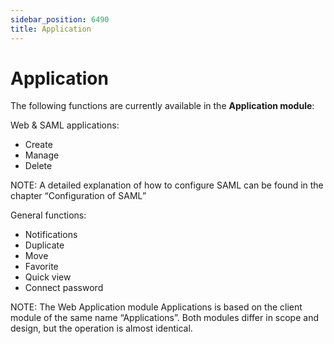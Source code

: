 ```yaml
---
sidebar_position: 6490
title: Application
---
```


# Application

The following functions are currently available in the **Application module**:

Web & SAML applications:

* Create
* Manage
* Delete

NOTE: A detailed explanation of how to configure SAML can be found in the chapter “Configuration of SAML”

General functions:

* Notifications
* Duplicate
* Move
* Favorite
* Quick view
* Connect password

NOTE: The Web Application module Applications is based on the client module of the same name “Applications”. Both modules differ in scope and design, but the operation is almost identical.